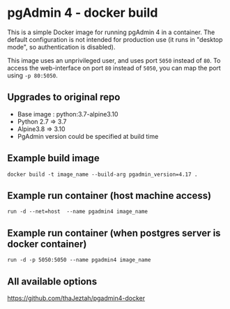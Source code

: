 # pgAdmin 4 - docker build

This is a simple Docker image for running pgAdmin 4 in a container. The default
configuration is not intended for production use (it runs in "desktop mode",
so authentication is disabled).

This image uses an unprivileged user, and uses port `5050` instead of `80`.
To access the web-interface on port `80` instead of `5050`, you can map the
port using `-p 80:5050`.

## Upgrades to original repo 

- Base image : python:3.7-alpine3.10
- Python 2.7 => 3.7
- Alpine3.8 => 3.10
- PgAdmin version could be specified at build time

## Example build image
```docker build -t image_name --build-arg pgadmin_version=4.17 .```

## Example run container (host machine access)
```run -d --net=host  --name pgadmin4 image_name```

## Example run container (when postgres server is docker container)
```run -d -p 5050:5050 --name pgadmin4 image_name```


## All available options
https://github.com/thaJeztah/pgadmin4-docker

